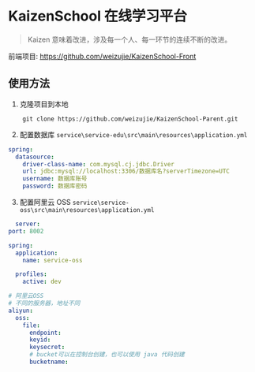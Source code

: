# KaizenSchool 在线学习平台

> Kaizen 意味着改进，涉及每一个人、每一环节的连续不断的改进。

前端项目: https://github.com/weizujie/KaizenSchool-Front

## 使用方法

1. 克隆项目到本地
  ```git
      git clone https://github.com/weizujie/KaizenSchool-Parent.git
  ```
2. 配置数据库 ```service\service-edu\src\main\resources\application.yml```
  ```yaml
  spring: 
    datasource:
      driver-class-name: com.mysql.cj.jdbc.Driver
      url: jdbc:mysql://localhost:3306/数据库名?serverTimezone=UTC
      username: 数据库账号
      password: 数据库密码
  ```
3. 配置阿里云 OSS ```service\service-oss\src\main\resources\application.yml```
  ```yml
    server:
  port: 8002

  spring:
    application:
      name: service-oss

    profiles:
      active: dev

  # 阿里云OSS
  # 不同的服务器，地址不同
  aliyun:
    oss:
      file:
        endpoint: 
        keyid: 
        keysecret: 
        # bucket可以在控制台创建，也可以使用 java 代码创建
        bucketname: 
  ```
